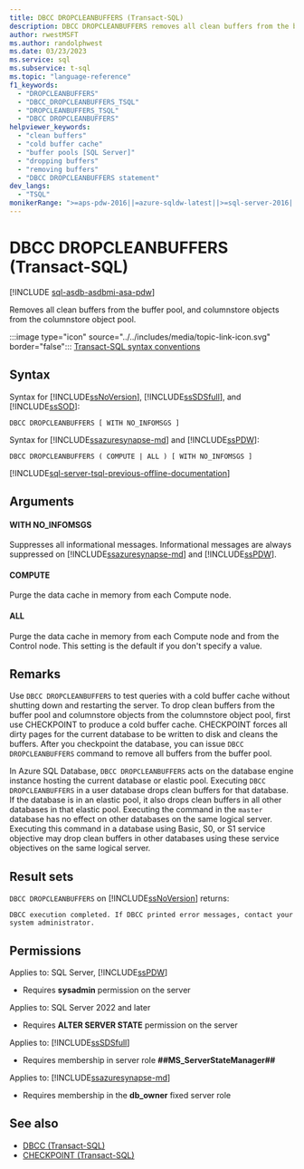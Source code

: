 ```yaml
---
title: DBCC DROPCLEANBUFFERS (Transact-SQL)
description: DBCC DROPCLEANBUFFERS removes all clean buffers from the buffer pool, and columnstore objects from the columnstore object pool.
author: rwestMSFT
ms.author: randolphwest
ms.date: 03/23/2023
ms.service: sql
ms.subservice: t-sql
ms.topic: "language-reference"
f1_keywords:
  - "DROPCLEANBUFFERS"
  - "DBCC_DROPCLEANBUFFERS_TSQL"
  - "DROPCLEANBUFFERS_TSQL"
  - "DBCC DROPCLEANBUFFERS"
helpviewer_keywords:
  - "clean buffers"
  - "cold buffer cache"
  - "buffer pools [SQL Server]"
  - "dropping buffers"
  - "removing buffers"
  - "DBCC DROPCLEANBUFFERS statement"
dev_langs:
  - "TSQL"
monikerRange: ">=aps-pdw-2016||=azure-sqldw-latest||>=sql-server-2016||>=sql-server-linux-2017||=azuresqldb-mi-current"
---
```


# DBCC DROPCLEANBUFFERS (Transact-SQL)

[!INCLUDE [sql-asdb-asdbmi-asa-pdw](../../includes/applies-to-version/sql-asdb-asdbmi-asa-pdw.md)]

Removes all clean buffers from the buffer pool, and columnstore objects from the columnstore object pool.

:::image type="icon" source="../../includes/media/topic-link-icon.svg" border="false"::: [Transact-SQL syntax conventions](../../t-sql/language-elements/transact-sql-syntax-conventions-transact-sql.md)

## Syntax

Syntax for [!INCLUDE[ssNoVersion](../../includes/ssnoversion-md.md)],  [!INCLUDE[ssSDSfull](../../includes/sssdsfull-md.md)], and [!INCLUDE[ssSOD](../../includes/sssodfull-md.md)]:

```syntaxsql
DBCC DROPCLEANBUFFERS [ WITH NO_INFOMSGS ]
```

Syntax for [!INCLUDE[ssazuresynapse-md](../../includes/ssazuresynapse-md.md)] and [!INCLUDE[ssPDW](../../includes/sspdw-md.md)]:

```syntaxsql
DBCC DROPCLEANBUFFERS ( COMPUTE | ALL ) [ WITH NO_INFOMSGS ]
```

[!INCLUDE[sql-server-tsql-previous-offline-documentation](../../includes/sql-server-tsql-previous-offline-documentation.md)]

## Arguments

#### WITH NO_INFOMSGS

Suppresses all informational messages. Informational messages are always suppressed on [!INCLUDE[ssazuresynapse-md](../../includes/ssazuresynapse-md.md)] and [!INCLUDE[ssPDW](../../includes/sspdw-md.md)].

#### COMPUTE

Purge the data cache in memory from each Compute node.

#### ALL

Purge the data cache in memory from each Compute node and from the Control node. This setting is the default if you don't specify a value.

## Remarks

Use `DBCC DROPCLEANBUFFERS` to test queries with a cold buffer cache without shutting down and restarting the server.
To drop clean buffers from the buffer pool and columnstore objects from the columnstore object pool, first use CHECKPOINT to produce a cold buffer cache. CHECKPOINT forces all dirty pages for the current database to be written to disk and cleans the buffers. After you checkpoint the database, you can issue `DBCC DROPCLEANBUFFERS` command to remove all buffers from the buffer pool.

In Azure SQL Database, `DBCC DROPCLEANBUFFERS` acts on the database engine instance hosting the current database or elastic pool. Executing `DBCC DROPCLEANBUFFERS` in a user database drops clean buffers for that database. If the database is in an elastic pool, it also drops clean buffers in all other databases in that elastic pool. Executing the command in the `master` database has no effect on other databases on the same logical server. Executing this command in a database using Basic, S0, or S1 service objective may drop clean buffers in other databases using these service objectives on the same logical server.

## Result sets

`DBCC DROPCLEANBUFFERS` on [!INCLUDE[ssNoVersion](../../includes/ssnoversion-md.md)] returns:

```output
DBCC execution completed. If DBCC printed error messages, contact your system administrator.
```

## Permissions

Applies to: SQL Server, [!INCLUDE[ssPDW](../../includes/sspdw-md.md)]

- Requires **sysadmin** permission on the server

Applies to: SQL Server 2022 and later

- Requires **ALTER SERVER STATE** permission on the server

Applies to: [!INCLUDE[ssSDSfull](../../includes/sssdsfull-md.md)]

- Requires membership in server role **##MS_ServerStateManager##**

Applies to: [!INCLUDE[ssazuresynapse-md](../../includes/ssazuresynapse-md.md)]

- Requires membership in the **db_owner** fixed server role

## See also

- [DBCC (Transact-SQL)](../../t-sql/database-console-commands/dbcc-transact-sql.md)
- [CHECKPOINT (Transact-SQL)](../../t-sql/language-elements/checkpoint-transact-sql.md)
